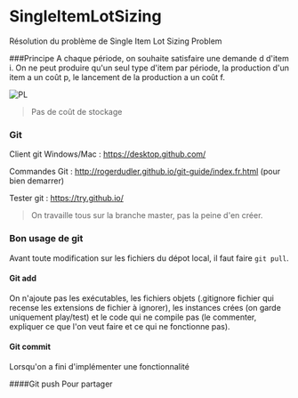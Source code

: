 # SingleItemLotSizing
Résolution du problème de Single Item Lot Sizing Problem

###Principe
A chaque période, on souhaite satisfaire une demande d d'item i. On ne peut produire qu'un seul type d'item par période, la production d'un item a un coût p, le lancement de la production a un coût f.

![PL](http://www.sciweavers.org/tex2img.php?eq=%5Csum_%7Bt%3D0%7D%5ET%20%5Csum_%7Bi%3D0%7D%5En%20x_%7Bit%7D%20p_%7Bit%7D%20%2B%20y_%7Bit%7D%20f_%7Bit%7D%0A%0A%5Cbegin%7Balign%2A%7D%0A%5Csum_%7Bi%3D0%7D%5En%20y_%7Bit%7D%20%26%20%5Cleq%201%20%26%20%5Cforall%20t%20%5C%5C%0Ax_%7Bit%7D%20%26%20%5Cleq%20d_%7Bit%7D%20y_%7Bit%7D%20%26%20%5Cforall%20i%2Ct%20%5C%5C%0A%5Csum_%7B%20%5Ctau%20%3D%200%7D%5Et%20x_%7Bi%5Ctau%7D%20%26%20%5Cgeq%20d_%7Bit%7D%20%26%20%5Cforall%20i%2Ct%20%5C%5C%0A%26%20y_%7Bit%7D%20%5Cin%20%5C%7B0%2C1%5C%7D%2C%20x_%7Bit%7D%20%5Cgeq%200%20%26%20%5Cforall%20i%2Ct%20%5C%5C%0A%5Cend%7Balign%2A%7D&bc=White&fc=Black&im=jpg&fs=12&ff=arev&edit=0%22%20align=%22center%22%20border=%220%22%20alt=%22\sum_{t=0}^T%20\sum_{i=0}^n%20x_{it}%20p_{it}%20+%20y_{it}%20f_{it}\begin{align*}\sum_{i=0}^n%20y_{it}%20&%20\leq%201%20&%20\forall%20t%20\\x_{it}%20&%20\leq%20d_{it}%20y_{it}%20&%20\forall%20i,t%20\\\sum_{%20\tau%20=%200}^t%20x_{i\tau}%20&%20\geq%20d_{it}%20&%20\forall%20i,t%20\\&%20y_{it}%20\in%20\{0,1\},%20x_{it}%20\geq%200%20&%20\forall%20i,t%20\\\end{align*})

>Pas de coût de stockage

### Git
Client git Windows/Mac : <https://desktop.github.com/>

Commandes Git : <http://rogerdudler.github.io/git-guide/index.fr.html> (pour bien demarrer)

Tester git : <https://try.github.io/>

> On travaille tous sur la branche master, pas la peine d'en créer.

### Bon usage de git

Avant toute modification sur les fichiers du dépot local, il faut faire `git pull`.

#### Git add
On n'ajoute pas les exécutables, les fichiers objets  (.gitignore fichier qui recense les extensions de fichier à ignorer), 
les instances crées (on garde uniquement play/test) et le code qui ne compile pas (le commenter, expliquer ce que l'on veut faire et ce qui ne fonctionne pas).

#### Git commit
Lorsqu'on a fini d'implémenter une fonctionnalité

####Git push
Pour partager

